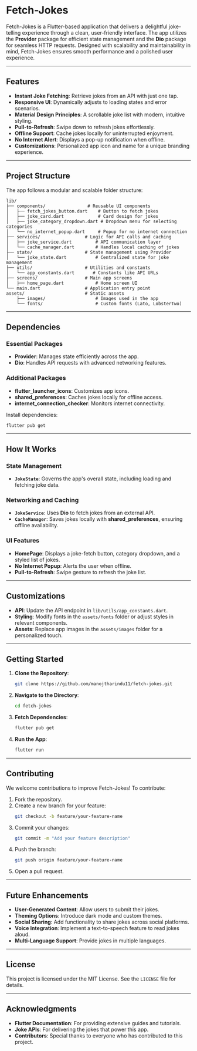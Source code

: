 # **Fetch-Jokes**

Fetch-Jokes is a Flutter-based application that delivers a delightful joke-telling experience through a clean, user-friendly interface. The app utilizes the **Provider** package for efficient state management and the **Dio** package for seamless HTTP requests. Designed with scalability and maintainability in mind, Fetch-Jokes ensures smooth performance and a polished user experience.

---

## **Features**

- **Instant Joke Fetching**: Retrieve jokes from an API with just one tap.
- **Responsive UI**: Dynamically adjusts to loading states and error scenarios.
- **Material Design Principles**: A scrollable joke list with modern, intuitive styling.
- **Pull-to-Refresh**: Swipe down to refresh jokes effortlessly.
- **Offline Support**: Cache jokes locally for uninterrupted enjoyment.
- **No Internet Alert**: Displays a pop-up notification when offline.
- **Customizations**: Personalized app icon and name for a unique branding experience.

---

## **Project Structure**

The app follows a modular and scalable folder structure:

```
lib/
├── components/                # Reusable UI components
│   ├── fetch_jokes_button.dart    # Button to fetch jokes
│   ├── joke_card.dart             # Card design for jokes
│   ├── joke_category_dropdown.dart # Dropdown menu for selecting categories
│   └── no_internet_popup.dart     # Popup for no internet connection
├── services/                 # Logic for API calls and caching
│   ├── joke_service.dart         # API communication layer
│   └── cache_manager.dart        # Handles local caching of jokes
├── state/                    # State management using Provider
│   └── joke_state.dart           # Centralized state for joke management
├── utils/                    # Utilities and constants
│   └── app_constants.dart       # Constants like API URLs
├── screens/                  # Main app screens
│   ├── home_page.dart            # Home screen UI
└── main.dart                 # Application entry point
assets/                       # Static assets
    ├── images/                   # Images used in the app
    └── fonts/                    # Custom fonts (Lato, LobsterTwo)
```

---

## **Dependencies**

### Essential Packages
- **Provider**: Manages state efficiently across the app.
- **Dio**: Handles API requests with advanced networking features.

### Additional Packages
- **flutter_launcher_icons**: Customizes app icons.
- **shared_preferences**: Caches jokes locally for offline access.
- **internet_connection_checker**: Monitors internet connectivity.

Install dependencies:
```bash
flutter pub get
```

---

## **How It Works**

### **State Management**
- **`JokeState`**: Governs the app's overall state, including loading and fetching joke data.

### **Networking and Caching**
- **`JokeService`**: Uses **Dio** to fetch jokes from an external API.
- **`CacheManager`**: Saves jokes locally with **shared_preferences**, ensuring offline availability.

### **UI Features**
- **HomePage**: Displays a joke-fetch button, category dropdown, and a styled list of jokes.
- **No Internet Popup**: Alerts the user when offline.
- **Pull-to-Refresh**: Swipe gesture to refresh the joke list.

---

## **Customizations**

- **API**: Update the API endpoint in `lib/utils/app_constants.dart`.
- **Styling**: Modify fonts in the `assets/fonts` folder or adjust styles in relevant components.
- **Assets**: Replace app images in the `assets/images` folder for a personalized touch.

---

## **Getting Started**

1. **Clone the Repository**:
   ```bash
   git clone https://github.com/manojtharindu11/fetch-jokes.git
   ```

2. **Navigate to the Directory**:
   ```bash
   cd fetch-jokes
   ```

3. **Fetch Dependencies**:
   ```bash
   flutter pub get
   ```

4. **Run the App**:
   ```bash
   flutter run
   ```

---

## **Contributing**

We welcome contributions to improve Fetch-Jokes! To contribute:

1. Fork the repository.
2. Create a new branch for your feature:
   ```bash
   git checkout -b feature/your-feature-name
   ```
3. Commit your changes:
   ```bash
   git commit -m "Add your feature description"
   ```
4. Push the branch:
   ```bash
   git push origin feature/your-feature-name
   ```
5. Open a pull request.

---

## **Future Enhancements**

- **User-Generated Content**: Allow users to submit their jokes.
- **Theming Options**: Introduce dark mode and custom themes.
- **Social Sharing**: Add functionality to share jokes across social platforms.
- **Voice Integration**: Implement a text-to-speech feature to read jokes aloud.
- **Multi-Language Support**: Provide jokes in multiple languages.

---

## **License**

This project is licensed under the MIT License. See the `LICENSE` file for details.

---

## **Acknowledgments**

- **Flutter Documentation**: For providing extensive guides and tutorials.
- **Joke APIs**: For delivering the jokes that power this app.
- **Contributors**: Special thanks to everyone who has contributed to this project.
